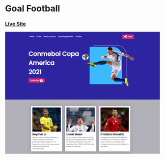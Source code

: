 # Goal Football

### [Live Site](https://goal-football.netlify.app/)

![Goal Football](https://github.com/mehesultana/goal-football/blob/master/images/goal-football-livesite.png)
